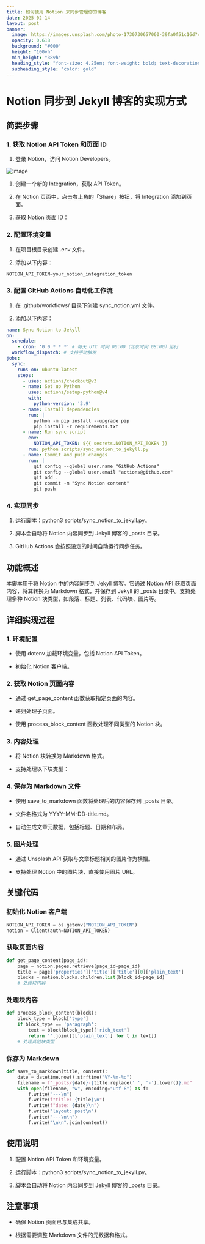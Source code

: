 ```yaml
---
title: 如何使用 Notion 来同步管理你的博客
date: 2025-02-14
layout: post
banner:
  image: https://images.unsplash.com/photo-1730730657060-39fa0f51c16d?crop=entropy&cs=tinysrgb&fit=max&fm=jpg&ixid=M3w2OTIwMzJ8MHwxfHJhbmRvbXx8fHx8fHx8fDE3Mzk1NjQzOTF8&ixlib=rb-4.0.3&q=80&w=1080
  opacity: 0.618
  background: "#000"
  height: "100vh"
  min_height: "38vh"
  heading_style: "font-size: 4.25em; font-weight: bold; text-decoration: underline"
  subheading_style: "color: gold"
---
```


# Notion 同步到 Jekyll 博客的实现方式

## 简要步骤

### 1. 获取 Notion API Token 和页面 ID

1. 登录 Notion，访问 Notion Developers。

![image](https://prod-files-secure.s3.us-west-2.amazonaws.com/a7a0cc5a-89b9-4cda-8686-1fba0ca52f40/d19c1afe-dea5-4312-9333-786b0ba83054/image.png?X-Amz-Algorithm=AWS4-HMAC-SHA256&X-Amz-Content-Sha256=UNSIGNED-PAYLOAD&X-Amz-Credential=ASIAZI2LB4665LIE5JSF%2F20250214%2Fus-west-2%2Fs3%2Faws4_request&X-Amz-Date=20250214T201951Z&X-Amz-Expires=3600&X-Amz-Security-Token=IQoJb3JpZ2luX2VjEAwaCXVzLXdlc3QtMiJHMEUCIQCCcokrqqU54Zwj8ghLzcfj%2BWw1%2FT7d6idL085atpindwIgNhvzFbR2jQybKGJFrGDmAsLaOCs0sU1yc88biKUM6V8q%2FwMINRAAGgw2Mzc0MjMxODM4MDUiDF%2FYppnEG3nBoatSmyrcA45PrCTH3MqXj1%2FhTexL6xsaHAJz6t81LgJZtNegTYSA2H%2BBB%2BCdmbAOcGhjMTPoune%2BAJRxqMUXw3FEuowuS5SyqwGxkrDmXIkxe04kVfESbP%2FubyrrjSEYr8%2Bnm4GgJj%2B8f4Rs2b2vwpjoMgwy7FBzCdGfmjld7%2BR6zE0I%2B91aYOuEHqMhFDC%2BOBHY0ZcLyARhMrpUw1s5Q24nRXGo1Gagbl%2BgmrNgi6aj%2Fq6NZdz5nHl91f%2BqB78HUAAj8zYvFHZpvdsAB3h2ETc0FFTrZJIb%2BtMTWy5aTVPXKi%2Bvfv%2B7e1h73%2FS52vjMzJ%2FuzGr%2BrKB6vDl4sNBRh6aLMqQTgOiue2kyKTz924XHYekeYsFg%2Fe49TuOgKi1mj6wyEJokWTwSHnIMj3%2FyfKKm%2F3oVpVtvMQTEukCsS8dzTVuAmHPISJhgA8RiUPgQyTTGsAchPpbgsBwkfxz0i0hSUHf686eiSfYTIQLIkMW4AQ1GJbHUuf1hf7mftm3vTM37zLhHCbAHr6ly5Osko6ha4H09s%2F%2FtoxQGJAmXjyO9AGAUbko4hMei226LGHERRuH20konfZXIT%2FnaIKkjB6ypHij1t%2F%2F2l%2B6kDUbaN3W0oFgaadRlyRll3da5fFEVjajZMPK1vr0GOqUBaSUG4GV9RgxnHvWVNPc2uQ71OsWC%2BDFsOuOT1Gt3mmXOfPwBJZVkTy4pN7EFHW%2B9AVj%2BjBhY4je0Bc%2Fv0MTevA4MQP0TgTuVWvkCGKbTnQL8X1LlN1JaVFCC42su4RJtaz1a%2Fce%2BGa1TeS8uPODqvIm2F89oUzsniUDz81GuhZGNK%2FWTUo%2BC6XL5vL9OQfTzQU070BdLeFr2DCS3RJz9PH1188W%2B&X-Amz-Signature=0e6c627fcbdfd373544811430065b7baaadaa8621b53506d4e79a0044d5258d5&X-Amz-SignedHeaders=host&x-id=GetObject)

1. 创建一个新的 Integration，获取 API Token。

1. 在 Notion 页面中，点击右上角的「Share」按钮，将 Integration 添加到页面。

1. 获取 Notion 页面 ID：


### 2. 配置环境变量

1. 在项目根目录创建 .env 文件。

1. 添加以下内容：

```javascript
NOTION_API_TOKEN=your_notion_integration_token
```

### 3. 配置 GitHub Actions 自动化工作流

1. 在 .github/workflows/ 目录下创建 sync_notion.yml 文件。

1. 添加以下内容：

```yaml
name: Sync Notion to Jekyll
on:
  schedule:
    - cron: '0 0 * * *' # 每天 UTC 时间 00:00（北京时间 08:00）运行
  workflow_dispatch: # 支持手动触发
jobs:
  sync:
    runs-on: ubuntu-latest
    steps:
      - uses: actions/checkout@v3
      - name: Set up Python
        uses: actions/setup-python@v4
        with:
          python-version: '3.9'
      - name: Install dependencies
        run: |
          python -m pip install --upgrade pip
          pip install -r requirements.txt
      - name: Run sync script
        env:
          NOTION_API_TOKEN: ${{ secrets.NOTION_API_TOKEN }}
        run: python scripts/sync_notion_to_jekyll.py
      - name: Commit and push changes
        run: |
          git config --global user.name "GitHub Actions"
          git config --global user.email "actions@github.com"
          git add .
          git commit -m "Sync Notion content"
          git push
```

### 4. 实现同步

1. 运行脚本：python3 scripts/sync_notion_to_jekyll.py。

1. 脚本会自动将 Notion 内容同步到 Jekyll 博客的 _posts 目录。

1. GitHub Actions 会按照设定的时间自动运行同步任务。

## 功能概述

本脚本用于将 Notion 中的内容同步到 Jekyll 博客。它通过 Notion API 获取页面内容，将其转换为 Markdown 格式，并保存到 Jekyll 的 _posts 目录中。支持处理多种 Notion 块类型，如段落、标题、列表、代码块、图片等。

## 详细实现过程

### 1. 环境配置

- 使用 dotenv 加载环境变量，包括 Notion API Token。

- 初始化 Notion 客户端。

### 2. 获取 Notion 页面内容

- 通过 get_page_content 函数获取指定页面的内容。

- 递归处理子页面。

- 使用 process_block_content 函数处理不同类型的 Notion 块。

### 3. 内容处理

- 将 Notion 块转换为 Markdown 格式。

- 支持处理以下块类型：


### 4. 保存为 Markdown 文件

- 使用 save_to_markdown 函数将处理后的内容保存到 _posts 目录。

- 文件名格式为 YYYY-MM-DD-title.md。

- 自动生成文章元数据，包括标题、日期和布局。

### 5. 图片处理

- 通过 Unsplash API 获取与文章标题相关的图片作为横幅。

- 支持处理 Notion 中的图片块，直接使用图片 URL。

## 关键代码

### 初始化 Notion 客户端

```python
NOTION_API_TOKEN = os.getenv("NOTION_API_TOKEN")
notion = Client(auth=NOTION_API_TOKEN)
```

### 获取页面内容

```python
def get_page_content(page_id):
    page = notion.pages.retrieve(page_id=page_id)
    title = page['properties']['title']['title'][0]['plain_text']
    blocks = notion.blocks.children.list(block_id=page_id)
    # 处理块内容
```

### 处理块内容

```python
def process_block_content(block):
    block_type = block['type']
    if block_type == 'paragraph':
        text = block[block_type]['rich_text']
        return ''.join([t['plain_text'] for t in text])
    # 处理其他块类型
```

### 保存为 Markdown

```python
def save_to_markdown(title, content):
    date = datetime.now().strftime("%Y-%m-%d")
    filename = f"_posts/{date}-{title.replace(' ', '-').lower()}.md"
    with open(filename, "w", encoding="utf-8") as f:
        f.write("---\n")
        f.write(f"title: {title}\n")
        f.write(f"date: {date}\n")
        f.write("layout: post\n")
        f.write("---\n\n")
        f.write("\n\n".join(content))
```

## 使用说明

1. 配置 Notion API Token 和环境变量。

1. 运行脚本：python3 scripts/sync_notion_to_jekyll.py。

1. 脚本会自动将 Notion 内容同步到 Jekyll 博客的 _posts 目录。

## 注意事项

- 确保 Notion 页面已与集成共享。

- 根据需要调整 Markdown 文件的元数据和格式。
